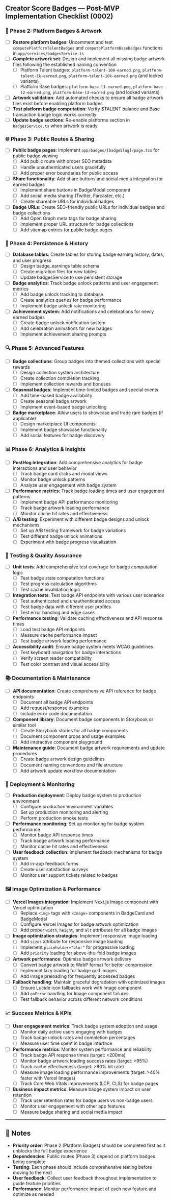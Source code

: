 ## Creator Score Badges — Post-MVP Implementation Checklist (0002)

### 🎯 Phase 2: Platform Badges & Artwork
- [ ] **Restore platform badges**: Uncomment and test `computePlatformTalentBadges` and `computePlatformBaseBadges` functions in `app/services/badgesService.ts`
- [ ] **Complete artwork set**: Design and implement all missing badge artwork files following the established naming convention
  - [ ] Platform Talent badges: `platform-talent-100-earned.png`, `platform-talent-1k-earned.png`, `platform-talent-10k-earned.png` (and locked variants)
  - [ ] Platform Base badges: `platform-base-l1-earned.png`, `platform-base-l2-earned.png`, `platform-base-l3-earned.png` (and locked variants)
- [ ] **Artwork validation**: Add automated checks to ensure all badge artwork files exist before enabling platform badges
- [ ] **Test platform badge computation**: Verify $TALENT balance and Base transaction badge logic works correctly
- [ ] **Update badge sections**: Re-enable platforms section in `badgesService.ts` when artwork is ready

### 🌐 Phase 3: Public Routes & Sharing
- [ ] **Public badge pages**: Implement `app/badges/[badgeSlug]/page.tsx` for public badge viewing
  - [ ] Add public route with proper SEO metadata
  - [ ] Handle unauthenticated users gracefully
  - [ ] Add proper error boundaries for public access
- [ ] **Share functionality**: Add share buttons and social media integration for earned badges
  - [ ] Implement share buttons in BadgeModal component
  - [ ] Add social media sharing (Twitter, Farcaster, etc.)
  - [ ] Create shareable URLs for individual badges
- [ ] **Badge URLs**: Create SEO-friendly public URLs for individual badges and badge collections
  - [ ] Add Open Graph meta tags for badge sharing
  - [ ] Implement proper URL structure for badge collections
  - [ ] Add sitemap entries for public badge pages

### 💾 Phase 4: Persistence & History
- [ ] **Database tables**: Create tables for storing badge earning history, dates, and user progress
  - [ ] Design badge_earnings table schema
  - [ ] Create migration files for new tables
  - [ ] Update badgesService to use persistent storage
- [ ] **Badge analytics**: Track badge unlock patterns and user engagement metrics
  - [ ] Add badge unlock tracking to database
  - [ ] Create analytics queries for badge performance
  - [ ] Implement badge unlock rate monitoring
- [ ] **Achievement system**: Add notifications and celebrations for newly earned badges
  - [ ] Create badge unlock notification system
  - [ ] Add celebration animations for new badges
  - [ ] Implement achievement sharing prompts

### 🔍 Phase 5: Advanced Features
- [ ] **Badge collections**: Group badges into themed collections with special rewards
  - [ ] Design collection system architecture
  - [ ] Create collection completion tracking
  - [ ] Implement collection rewards and bonuses
- [ ] **Seasonal badges**: Implement time-limited badges and special events
  - [ ] Add time-based badge availability
  - [ ] Create seasonal badge artwork
  - [ ] Implement event-based badge unlocking
- [ ] **Badge marketplace**: Allow users to showcase and trade rare badges (if applicable)
  - [ ] Design marketplace UI components
  - [ ] Implement badge showcase functionality
  - [ ] Add social features for badge discovery

### 📊 Phase 6: Analytics & Insights
- [ ] **PostHog integration**: Add comprehensive analytics for badge interactions and user behavior
  - [ ] Track badge card clicks and modal views
  - [ ] Monitor badge unlock patterns
  - [ ] Analyze user engagement with badge system
- [ ] **Performance metrics**: Track badge loading times and user engagement patterns
  - [ ] Implement badge API performance monitoring
  - [ ] Track badge artwork loading performance
  - [ ] Monitor cache hit rates and effectiveness
- [ ] **A/B testing**: Experiment with different badge designs and unlock mechanisms
  - [ ] Set up A/B testing framework for badge variations
  - [ ] Test different badge unlock animations
  - [ ] Experiment with badge progress visualization

### 🧪 Testing & Quality Assurance
- [ ] **Unit tests**: Add comprehensive test coverage for badge computation logic
  - [ ] Test badge state computation functions
  - [ ] Test progress calculation algorithms
  - [ ] Test cache invalidation logic
- [ ] **Integration tests**: Test badge API endpoints with various user scenarios
  - [ ] Test authenticated and unauthenticated access
  - [ ] Test badge data with different user profiles
  - [ ] Test error handling and edge cases
- [ ] **Performance testing**: Validate caching effectiveness and API response times
  - [ ] Load test badge API endpoints
  - [ ] Measure cache performance impact
  - [ ] Test badge artwork loading performance
- [ ] **Accessibility audit**: Ensure badge system meets WCAG guidelines
  - [ ] Test keyboard navigation for badge interactions
  - [ ] Verify screen reader compatibility
  - [ ] Test color contrast and visual accessibility

### 📚 Documentation & Maintenance
- [ ] **API documentation**: Create comprehensive API reference for badge endpoints
  - [ ] Document all badge API endpoints
  - [ ] Add request/response examples
  - [ ] Include error code documentation
- [ ] **Component library**: Document badge components in Storybook or similar tool
  - [ ] Create Storybook stories for all badge components
  - [ ] Document component props and usage examples
  - [ ] Add interactive component playground
- [ ] **Maintenance guide**: Document badge artwork requirements and update procedures
  - [ ] Create badge artwork design guidelines
  - [ ] Document naming conventions and file structure
  - [ ] Add artwork update workflow documentation

### 🚀 Deployment & Monitoring
- [ ] **Production deployment**: Deploy badge system to production environment
  - [ ] Configure production environment variables
  - [ ] Set up production monitoring and alerting
  - [ ] Perform production smoke tests
- [ ] **Performance monitoring**: Set up monitoring for badge system performance
  - [ ] Monitor badge API response times
  - [ ] Track badge artwork loading performance
  - [ ] Monitor cache hit rates and effectiveness
- [ ] **User feedback collection**: Implement feedback mechanisms for badge system
  - [ ] Add in-app feedback forms
  - [ ] Create user satisfaction surveys
  - [ ] Monitor user support tickets related to badges

### 🖼️ Image Optimization & Performance
- [ ] **Vercel Images integration**: Implement Next.js Image component with Vercel optimization
  - [ ] Replace `<img>` tags with `<Image>` components in BadgeCard and BadgeModal
  - [ ] Configure Vercel Images for badge artwork optimization
  - [ ] Add proper `width`, `height`, and `alt` attributes for all badge images
- [ ] **Image optimization strategies**: Implement responsive image loading
  - [ ] Add `sizes` attribute for responsive image loading
  - [ ] Implement `placeholder="blur"` for progressive loading
  - [ ] Add `priority` loading for above-the-fold badge images
- [ ] **Artwork performance**: Optimize badge artwork delivery
  - [ ] Convert badge artwork to WebP format for better compression
  - [ ] Implement lazy loading for badge grid images
  - [ ] Add image preloading for frequently accessed badges
- [ ] **Fallback handling**: Maintain graceful degradation with optimized images
  - [ ] Ensure Lucide icon fallbacks work with Image component
  - [ ] Add `onError` handling for Image component failures
  - [ ] Test fallback behavior across different network conditions

### 📈 Success Metrics & KPIs
- [ ] **User engagement metrics**: Track badge system adoption and usage
  - [ ] Monitor daily active users engaging with badges
  - [ ] Track badge unlock rates and completion percentages
  - [ ] Measure user time spent in badge interface
- [ ] **Performance metrics**: Monitor system performance and reliability
  - [ ] Track badge API response times (target: <200ms)
  - [ ] Monitor badge artwork loading success rates (target: >95%)
  - [ ] Track cache effectiveness (target: >80% hit rate)
  - [ ] Measure image loading performance improvements (target: >40% faster with Vercel Images)
  - [ ] Track Core Web Vitals improvements (LCP, CLS) for badge pages
- [ ] **Business impact metrics**: Measure badge system impact on user retention
  - [ ] Track user retention rates for badge users vs non-badge users
  - [ ] Monitor user engagement with other app features
  - [ ] Measure badge sharing and social media impact

---

## 📝 Notes
- **Priority order**: Phase 2 (Platform Badges) should be completed first as it unblocks the full badge experience
- **Dependencies**: Public routes (Phase 3) depend on platform badges being complete
- **Testing**: Each phase should include comprehensive testing before moving to the next
- **User feedback**: Collect user feedback throughout implementation to guide feature priorities
- **Performance**: Monitor performance impact of each new feature and optimize as needed
